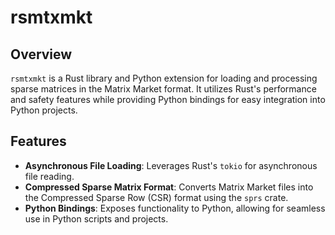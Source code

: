 # rsmtxmkt

## Overview

`rsmtxmkt` is a Rust library and Python extension for loading and processing sparse matrices in the Matrix Market format. It utilizes Rust's performance and safety features while providing Python bindings for easy integration into Python projects.

## Features

- **Asynchronous File Loading**: Leverages Rust's `tokio` for asynchronous file reading.
- **Compressed Sparse Matrix Format**: Converts Matrix Market files into the Compressed Sparse Row (CSR) format using the `sprs` crate.
- **Python Bindings**: Exposes functionality to Python, allowing for seamless use in Python scripts and projects.

